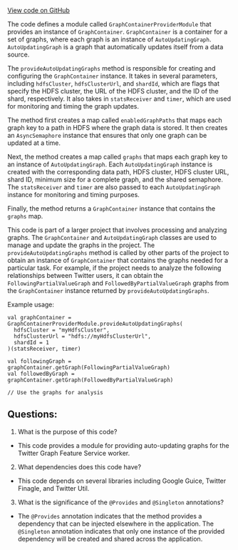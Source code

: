 [View code on GitHub](https://github.com/misbahsy/the-algorithm/graph-feature-service/src/main/scala/com/twitter/graph_feature_service/worker/modules/GraphContainerProviderModule.scala)

The code defines a module called `GraphContainerProviderModule` that provides an instance of `GraphContainer`. `GraphContainer` is a container for a set of graphs, where each graph is an instance of `AutoUpdatingGraph`. `AutoUpdatingGraph` is a graph that automatically updates itself from a data source. 

The `provideAutoUpdatingGraphs` method is responsible for creating and configuring the `GraphContainer` instance. It takes in several parameters, including `hdfsCluster`, `hdfsClusterUrl`, and `shardId`, which are flags that specify the HDFS cluster, the URL of the HDFS cluster, and the ID of the shard, respectively. It also takes in `statsReceiver` and `timer`, which are used for monitoring and timing the graph updates.

The method first creates a map called `enabledGraphPaths` that maps each graph key to a path in HDFS where the graph data is stored. It then creates an `AsyncSemaphore` instance that ensures that only one graph can be updated at a time. 

Next, the method creates a map called `graphs` that maps each graph key to an instance of `AutoUpdatingGraph`. Each `AutoUpdatingGraph` instance is created with the corresponding data path, HDFS cluster, HDFS cluster URL, shard ID, minimum size for a complete graph, and the shared semaphore. The `statsReceiver` and `timer` are also passed to each `AutoUpdatingGraph` instance for monitoring and timing purposes.

Finally, the method returns a `GraphContainer` instance that contains the `graphs` map.

This code is part of a larger project that involves processing and analyzing graphs. The `GraphContainer` and `AutoUpdatingGraph` classes are used to manage and update the graphs in the project. The `provideAutoUpdatingGraphs` method is called by other parts of the project to obtain an instance of `GraphContainer` that contains the graphs needed for a particular task. For example, if the project needs to analyze the following relationships between Twitter users, it can obtain the `FollowingPartialValueGraph` and `FollowedByPartialValueGraph` graphs from the `GraphContainer` instance returned by `provideAutoUpdatingGraphs`. 

Example usage:

```
val graphContainer = GraphContainerProviderModule.provideAutoUpdatingGraphs(
  hdfsCluster = "myHdfsCluster",
  hdfsClusterUrl = "hdfs://myHdfsClusterUrl",
  shardId = 1
)(statsReceiver, timer)

val followingGraph = graphContainer.getGraph(FollowingPartialValueGraph)
val followedByGraph = graphContainer.getGraph(FollowedByPartialValueGraph)

// Use the graphs for analysis
```
## Questions: 
 1. What is the purpose of this code?
- This code provides a module for providing auto-updating graphs for the Twitter Graph Feature Service worker.

2. What dependencies does this code have?
- This code depends on several libraries including Google Guice, Twitter Finagle, and Twitter Util.

3. What is the significance of the `@Provides` and `@Singleton` annotations?
- The `@Provides` annotation indicates that the method provides a dependency that can be injected elsewhere in the application. The `@Singleton` annotation indicates that only one instance of the provided dependency will be created and shared across the application.